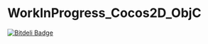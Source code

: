 WorkInProgress_Cocos2D_ObjC
===========================


[![Bitdeli Badge](https://d2weczhvl823v0.cloudfront.net/thestubborndev/workinprogress_cocos2d_objc/trend.png)](https://bitdeli.com/free "Bitdeli Badge")

